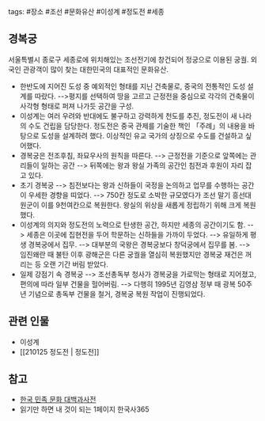 tags: #장소 #조선 #문화유산 #이성계 #정도전 #세종

## 경복궁
서울특별시 종로구 세종로에 위치해있는 조선전기에 창건되어 정궁으로 이용된 궁궐. 외국인 관광객이 많이 찾는 대한민국의 대표적인 문화유산.

- 한반도에 지어진 도성 중 예외적인 형태를 지닌 건축물로, 중국의 전통적인 도성 설계를 따랐다.
	-->평지를 선택하여 땅을 고르고 근정전을 중심으로 각각의 건축물이 사각형 형태로 퍼져 나가듯 공간을 구성. 
- 이성계는 여러 우려와 반대에도 불구하고 강력하게 천도를 추진, 정도전이 새 나라의 수도 건립을 담당한다. 정도전은 중국 관제를 기술한 책인 「주례」의 내용을 바탕으로 도성을 설계하려 했다. 이상적인 유교 국가의 상징으로 수도를 건설하고 싶어했다.
- 경복궁은 전조후침, 좌묘우사의 원칙을 따른다.
	--> 근정전을 기준으로 앞쪽에는 관리들이 일하는 공간
	--> 뒤쪽에는 왕과 왕실 가족의 공간인 침전과 후원이 자리 잡고 있다.
- 초기 경복궁
	--> 침전보다는 왕과 신하들이 국정을 논의하고 업무를 수행하는 공간이 우세한 경향을 띠었다.
	--> 750칸 정도로 소박한 규모였다가 조선 말기 흥선대원군이 이를 9천여칸으로 복원한다. 왕실의 위상을 새롭게 정립하기 위해 크게 복원했다.
- 이성계의 의지와 정도전의 노력으로 탄생한 공간, 하지만 세종의 공간이기도 함.
	--> 세종은 이곳에 집현전을 두어 학문하는 신하들을 가까이 두었다.
	--> 유일하게 평생 경복궁에서 집무.
	--> 대부분의 국왕은 경복궁보다 창덕궁에서 집무를 봄.
	--> 임진왜란 때 불탄 이후 광해군은 다른 궁궐을 열심히 복원했지만 경복궁 재건은 꺼리는 등 오랜 기간 버림 받았다.
- 일제 강점기 속 경복궁 
	--> 조선총독부 청사가 경복궁을 가로막는 형태로 지어졌고, 편의에 따라 일부 건물을 헐어버림.
	--> 다행히 1995년 김영삼 정부 때 광복 50주년 기념으로 총독부 건물을 철거, 경복궁 복원 작업이 진행되었다.

## 관련 인물
- 이성계
- [[210125 정도전 | 정도전]]

## 참고
- [한국 민족 문화 대백과사전](https://encykorea.aks.ac.kr/Contents/Item/E0002434)
- 읽기만 하면  내 것이 되는 1페이지 한국사365